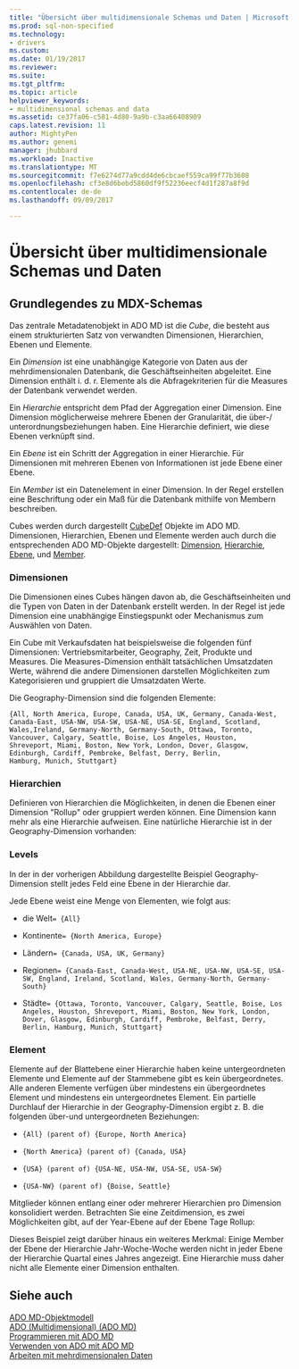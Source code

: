 ```yaml
---
title: "Übersicht über multidimensionale Schemas und Daten | Microsoft Docs"
ms.prod: sql-non-specified
ms.technology:
- drivers
ms.custom: 
ms.date: 01/19/2017
ms.reviewer: 
ms.suite: 
ms.tgt_pltfrm: 
ms.topic: article
helpviewer_keywords:
- multidimensional schemas and data
ms.assetid: ce37fa06-c581-4d80-9a9b-c3aa66408909
caps.latest.revision: 11
author: MightyPen
ms.author: genemi
manager: jhubbard
ms.workload: Inactive
ms.translationtype: MT
ms.sourcegitcommit: f7e6274d77a9cdd4de6cbcaef559ca99f77b3608
ms.openlocfilehash: cf3e8d6bebd5860df9f52236eecf4d1f287a8f9d
ms.contentlocale: de-de
ms.lasthandoff: 09/09/2017

---
```

# <a name="overview-of-multidimensional-schemas-and-data"></a>Übersicht über multidimensionale Schemas und Daten
## <a name="understanding-multidimensional-schemas"></a>Grundlegendes zu MDX-Schemas  
 Das zentrale Metadatenobjekt in ADO MD ist die *Cube*, die besteht aus einem strukturierten Satz von verwandten Dimensionen, Hierarchien, Ebenen und Elemente.  
  
 Ein *Dimension* ist eine unabhängige Kategorie von Daten aus der mehrdimensionalen Datenbank, die Geschäftseinheiten abgeleitet. Eine Dimension enthält i. d. r. Elemente als die Abfragekriterien für die Measures der Datenbank verwendet werden.  
  
 Ein *Hierarchie* entspricht dem Pfad der Aggregation einer Dimension. Eine Dimension möglicherweise mehrere Ebenen der Granularität, die über-/ unterordnungsbeziehungen haben. Eine Hierarchie definiert, wie diese Ebenen verknüpft sind.  
  
 Ein *Ebene* ist ein Schritt der Aggregation in einer Hierarchie. Für Dimensionen mit mehreren Ebenen von Informationen ist jede Ebene einer Ebene.  
  
 Ein *Member* ist ein Datenelement in einer Dimension. In der Regel erstellen eine Beschriftung oder ein Maß für die Datenbank mithilfe von Membern beschreiben.  
  
 Cubes werden durch dargestellt [CubeDef](../../../ado/reference/ado-md-api/cubedef-object-ado-md.md) Objekte im ADO MD. Dimensionen, Hierarchien, Ebenen und Elemente werden auch durch die entsprechenden ADO MD-Objekte dargestellt: [Dimension](../../../ado/reference/ado-md-api/dimension-object-ado-md.md), [Hierarchie](../../../ado/reference/ado-md-api/hierarchy-object-ado-md.md), [Ebene](../../../ado/reference/ado-md-api/level-object-ado-md.md), und [ Member](../../../ado/reference/ado-md-api/member-object-ado-md.md).  
  
### <a name="dimensions"></a>Dimensionen  
 Die Dimensionen eines Cubes hängen davon ab, die Geschäftseinheiten und die Typen von Daten in der Datenbank erstellt werden. In der Regel ist jede Dimension eine unabhängige Einstiegspunkt oder Mechanismus zum Auswählen von Daten.  
  
 Ein Cube mit Verkaufsdaten hat beispielsweise die folgenden fünf Dimensionen: Vertriebsmitarbeiter, Geography, Zeit, Produkte und Measures. Die Measures-Dimension enthält tatsächlichen Umsatzdaten Werte, während die andere Dimensionen darstellen Möglichkeiten zum Kategorisieren und gruppiert die Umsatzdaten Werte.  
  
 Die Geography-Dimension sind die folgenden Elemente:  
  
```  
{All, North America, Europe, Canada, USA, UK, Germany, Canada-West,  
Canada-East, USA-NW, USA-SW, USA-NE, USA-SE, England, Scotland,   
Wales,Ireland, Germany-North, Germany-South, Ottawa, Toronto,   
Vancouver, Calgary, Seattle, Boise, Los Angeles, Houston,   
Shreveport, Miami, Boston, New York, London, Dover, Glasgow,   
Edinburgh, Cardiff, Pembroke, Belfast, Derry, Berlin,   
Hamburg, Munich, Stuttgart}  
```  
  
### <a name="hierarchies"></a>Hierarchien  
 Definieren von Hierarchien die Möglichkeiten, in denen die Ebenen einer Dimension "Rollup" oder gruppiert werden können. Eine Dimension kann mehr als eine Hierarchie aufweisen. Eine natürliche Hierarchie ist in der Geography-Dimension vorhanden:  
  
### <a name="levels"></a>Levels  
 In der in der vorherigen Abbildung dargestellte Beispiel Geography-Dimension stellt jedes Feld eine Ebene in der Hierarchie dar.  
  
 Jede Ebene weist eine Menge von Elementen, wie folgt aus:  
  
-   die Welt`= {All}`  
  
-   Kontinente`= {North America, Europe}`  
  
-   Ländern`= {Canada, USA, UK, Germany}`  
  
-   Regionen`= {Canada-East, Canada-West, USA-NE, USA-NW, USA-SE, USA-SW, England, Ireland, Scotland, Wales, Germany-North, Germany-South}`  
  
-   Städte`= {Ottawa, Toronto, Vancouver, Calgary, Seattle, Boise, Los Angeles, Houston, Shreveport, Miami, Boston, New York, London, Dover, Glasgow, Edinburgh, Cardiff, Pembroke, Belfast, Derry, Berlin, Hamburg, Munich, Stuttgart}`  
  
### <a name="members"></a>Element  
 Elemente auf der Blattebene einer Hierarchie haben keine untergeordneten Elemente und Elemente auf der Stammebene gibt es kein übergeordnetes. Alle anderen Elemente verfügen über mindestens ein übergeordnetes Element und mindestens ein untergeordnetes Element. Ein partielle Durchlauf der Hierarchie in der Geography-Dimension ergibt z. B. die folgenden über-und untergeordneten Beziehungen:  
  
-   `{All} (parent of) {Europe, North America}`  
  
-   `{North America} (parent of) {Canada, USA}`  
  
-   `{USA} (parent of) {USA-NE, USA-NW, USA-SE, USA-SW}`  
  
-   `{USA-NW} (parent of) {Boise, Seattle}`  
  
 Mitglieder können entlang einer oder mehrerer Hierarchien pro Dimension konsolidiert werden. Betrachten Sie eine Zeitdimension, es zwei Möglichkeiten gibt, auf der Year-Ebene auf der Ebene Tage Rollup:  
  
 Dieses Beispiel zeigt darüber hinaus ein weiteres Merkmal: Einige Member der Ebene der Hierarchie Jahr-Woche-Woche werden nicht in jeder Ebene der Hierarchie Quartal eines Jahres angezeigt. Eine Hierarchie muss daher nicht alle Elemente einer Dimension enthalten.  
  
## <a name="see-also"></a>Siehe auch  
 [ADO MD-Objektmodell](../../../ado/reference/ado-md-api/ado-md-object-model.md)   
 [ADO (Multidimensional) (ADO MD)](../../../ado/guide/multidimensional/ado-multidimensional-ado-md.md)   
 [Programmieren mit ADO MD](../../../ado/guide/multidimensional/programming-with-ado-md.md)   
 [Verwenden von ADO mit ADO MD](../../../ado/guide/multidimensional/using-ado-with-ado-md.md)   
 [Arbeiten mit mehrdimensionalen Daten](../../../ado/guide/multidimensional/working-with-multidimensional-data.md)

